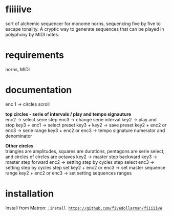 # fiiiiive
sort of alchemic sequencer for monome norns, sequencing five by five to escape tonality.
A cryptic way to generate sequences that can be played in polyphony by MIDI notes.

# requirements
norns, MIDI

# documentation
enc 1 -> circles scroll<br>

<b>top circles - serie of intervals / play and tempo signauture</b><br>
enc2 -> select serie step
enc3 -> change serie interval
key2 -> play and stop 
key3 + enc1 -> select preset
key3 + key2 -> save preset
key2 + enc2 or enc3 -> serie range
key3 + enc2 or enc3 -> tempo signature numerator and denominator

<b>Other circles</b><br>
triangles are amplitudes, squares are durations, pentagons are serie select, and circles of circles are octaves
key2 -> master step backward
key3 -> master step forward
enc2 -> setting step by cycles step select
enc3 -> setting step by cycles step set
key2 + enc2 or enc3 -> set master sequence range
key2 + enc2 or enc3 -> set setting sequences ranges


# installation
Install from Matron: <code>;install https://github.com/fivedollarman/fiiiiive</code>
